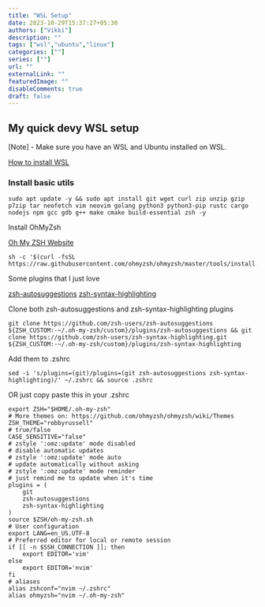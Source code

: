 ```yaml
---
title: "WSL Setup"
date: 2023-10-29T15:37:27+05:30
authors: ["Vikki"]
description: ""
tags: ["wsl","ubuntu","linux"]
categories: [""]
series: [""]
url: ""
externalLink: ""
featuredImage: ""
disableComments: true
draft: false
---
```


## My quick devy WSL setup

[Note] - Make sure you have an WSL and Ubuntu installed on WSL.

[How to install WSL](https://learn.microsoft.com/en-us/windows/wsl/install)


### Install basic utils

```
sudo apt update -y && sudo apt install git wget curl zip unzip gzip p7zip tar neofetch vim neovim golang python3 python3-pip rustc cargo nodejs npm gcc gdb g++ make cmake build-essential zsh -y
```
Install OhMyZsh

[Oh My ZSH Website](https://ohmyz.sh/)


```
sh -c '$(curl -fsSL https://raw.githubusercontent.com/ohmyzsh/ohmyzsh/master/tools/install.sh)'
```

Some plugins that I just love

[zsh-autosuggestions](https://github.com/zsh-users/zsh-autosuggestions/blob/master/INSTALL.md#oh-my-zsh)
[zsh-syntax-highlighting](https://github.com/zsh-users/zsh-syntax-highlighting/blob/master/INSTALL.md)

Clone both zsh-autosuggestions and zsh-syntax-highlighting plugins

```
git clone https://github.com/zsh-users/zsh-autosuggestions ${ZSH_CUSTOM:-~/.oh-my-zsh/custom}/plugins/zsh-autosuggestions && git clone https://github.com/zsh-users/zsh-syntax-highlighting.git ${ZSH_CUSTOM:-~/.oh-my-zsh/custom}/plugins/zsh-syntax-highlighting
```

Add them to .zshrc

```
sed -i 's/plugins=(git)/plugins=(git zsh-autosuggestions zsh-syntax-highlighting)/' ~/.zshrc && source .zshrc
```

OR just copy paste this in your .zshrc

```
export ZSH="$HOME/.oh-my-zsh"
# More themes on: https://github.com/ohmyzsh/ohmyzsh/wiki/Themes
ZSH_THEME="robbyrussell"
# true/false
CASE_SENSITIVE="false"
# zstyle ':omz:update' mode disabled
# disable automatic updates
# zstyle ':omz:update' mode auto
# update automatically without asking
# zstyle ':omz:update' mode reminder
# just remind me to update when it's time
plugins = (
	git
	zsh-autosuggestions
	zsh-syntax-highlighting
)
source $ZSH/oh-my-zsh.sh
# User configuration
export LANG=en_US.UTF-8
# Preferred editor for local or remote session
if [[ -n $SSH_CONNECTION ]]; then
	export EDITOR='vim'
else
	export EDITOR='nvim'
fi
# aliases
alias zshconf="nvim ~/.zshrc"
alias ohmyzsh="nvim ~/.oh-my-zsh"
```